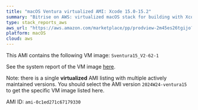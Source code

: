 ```yaml
---
title: "macOS Ventura virtualized AMI: Xcode 15.0-15.2"
summary: "Bitrise on AWS: virtualized macOS stack for building with Xcode"
type: stack_reports_aws
aws_url: "https://aws.amazon.com/marketplace/pp/prodview-2m45es26tgijo?sr=0-3&applicationId=AWSMPContessa"
platform: macOS
cloud: aws
---
```


This AMI contains the following VM image: `Sventura15_V2-62-1`

See the system report of the VM image [here](../osx-xcode-15.2.x.md).

Note: there is a single **virtualized** AMI listing with multiple actively maintained versions. You should select the AMI version `2024W24-ventura15` to get the specific VM image listed here.

AMI ID: `ami-0c1ed271c67179330`
